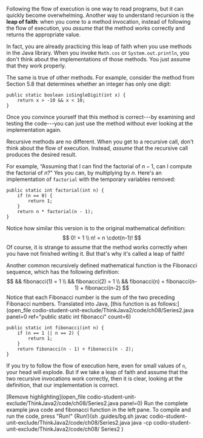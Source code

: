 Following the flow of execution is one way to read programs, but it can quickly become overwhelming. Another way to understand recursion is the **leap of faith**: when you come to a method invocation, instead of following the flow of execution, you *assume* that the method works correctly and returns the appropriate value.

In fact, you are already practicing this leap of faith when you use methods in the Java library. When you invoke `Math.cos` or `System.out.println`, you don't think about the implementations of those methods. You just assume that they work properly.

The same is true of other methods. For example, consider the method from Section 5.8 that determines whether an integer has only one digit:

```code
public static boolean isSingleDigit(int x) {
    return x > -10 && x < 10;
}
```

Once you convince yourself that this method is correct---by examining and testing the code---you can just use the method without ever looking at the implementation again.

Recursive methods are no different. When you get to a recursive call, don't think about the flow of execution. Instead, *assume* that the recursive call produces the desired result.

For example, “Assuming that I can find the factorial of $n-1$, can I compute the factorial of $n$?” Yes you can, by multiplying by $n$. Here's an implementation of `factorial` with the temporary variables removed:

```code
public static int factorial(int n) {
    if (n == 0) {
        return 1;
    }
    return n * factorial(n - 1);
}
```

Notice how similar this version is to the original mathematical definition:
$$
0! = 1 \\
n! = n \cdot(n-1)!
$$
Of course, it is strange to assume that the method works correctly when you have not finished writing it. But that's why it's called a leap of faith!




Another common recursively defined mathematical function is the Fibonacci sequence, which has the following definition:
$$
&& fibonacci(1) = 1 \\
&& fibonacci(2) = 1 \\
&& fibonacci(n) = fibonacci(n-1) + fibonacci(n-2)
$$
Notice that each Fibonacci number is the sum of the two preceding Fibonacci numbers. Translated into Java, [this function is as follows:](open_file codio-student-unit-exclude/ThinkJava2/code/ch08/Series2.java panel=0 ref="public static int fibonacci" count=6)


```code
public static int fibonacci(int n) {
    if (n == 1 || n == 2) {
        return 1;
    }
    return fibonacci(n - 1) + fibonacci(n - 2);
}
```

If you try to follow the flow of execution here, even for small values of `n`, your head will explode. But if we take a leap of faith and assume that the two recursive invocations work correctly, then it is clear, looking at the definition, that our implementation is correct.

[Remove highlighting](open_file codio-student-unit-exclude/ThinkJava2/code/ch08/Series2.java panel=0)
Run the complete example java code and fibonacci function in the left pane. To compile and run the code, press "Run!"
{Run!}(sh .guides/bg.sh javac codio-student-unit-exclude/ThinkJava2/code/ch08/Series2.java java -cp codio-student-unit-exclude/ThinkJava2/code/ch08/ Series2 )
